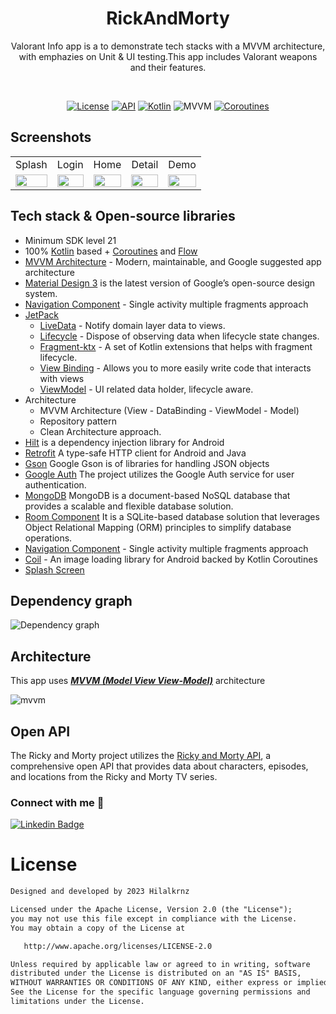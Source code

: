 <h1 align="center">RickAndMorty</h1>
<p align="center">  
Valorant Info app is a to demonstrate tech stacks with a MVVM architecture, with emphazies on Unit & UI testing.This app includes Valorant weapons and their features.
  </p>
</br>

<p align="center">
  <a href="https://opensource.org/licenses/Apache-2.0"><img alt="License" src="https://img.shields.io/badge/License-Apache%202.0-blue.svg"/></a>
  <a href="https://android-arsenal.com/api?level=21"><img alt="API" src="https://img.shields.io/badge/API-21%2B-brightgreen.svg?style=flat"/></a>
  <a href="https://kotlinlang.org"><img alt="Kotlin" src="https://img.shields.io/badge/Kotlin-1.4.xxx-blue"/></a>
  <img alt="MVVM" src="https://img.shields.io/badge/MVVM-Architecture-orange"/>
  <a href="https://developer.android.com/kotlin/coroutines"><img alt="Coroutines" src="https://img.shields.io/badge/Coroutines-Asynchronous-red"/></a>  
</p>

## Screenshots
<table>
    <tr>
    <td>Splash</td>
    <td>Login</td>
    <td>Home</td>
    <td>Detail</td>
    <td>Demo</td>
   </tr> 
  <tr>
    <td><img src="https://github.com/hilalkrnz/RickyAndMorty/assets/57602386/08bf8863-fc19-46d3-9df4-687530dd2697" width="100%"></td>
    <td><img src="https://github.com/hilalkrnz/RickyAndMorty/assets/57602386/ff2dfacf-b4f4-4ea9-b01c-ab435297adef" width="100%"></td>
    <td><img src="https://github.com/hilalkrnz/RickyAndMorty/assets/57602386/2305c8d7-f3ec-4dc0-8357-0fbc9e7f1fd4" width="100%"></td>
    <td><img src="https://github.com/hilalkrnz/RickyAndMorty/assets/57602386/7637b775-bf80-4a1c-8de8-3c8b78e88f41" width="100%"></td>
    <td><img src="https://github.com/hilalkrnz/RickyAndMorty/assets/57602386/3085910c-5668-4903-a9e5-6c6a4b40adbc" width="100%"></td>
   </tr>  
  </tr>
</table>

## Tech stack & Open-source libraries

- Minimum SDK level 21
- 100% [Kotlin](https://kotlinlang.org/) based + [Coroutines](https://github.com/Kotlin/kotlinx.coroutines) and [Flow](https://developer.android.com/kotlin/flow)
- [MVVM Architecture](https://developer.android.com/jetpack/guide) - Modern, maintainable, and Google suggested app architecture
- [Material Design 3](https://m3.material.io/) is the latest version of Google’s open-source design system.
- [Navigation Component](https://developer.android.com/guide/navigation) - Single activity multiple fragments approach
- [JetPack](https://developer.android.com/jetpack)
    - [LiveData](https://developer.android.com/topic/libraries/architecture/livedata) - Notify domain layer data to views.
    - [Lifecycle](https://developer.android.com/topic/libraries/architecture/lifecycle) - Dispose of observing data when lifecycle state changes.
    - [Fragment-ktx](https://developer.android.com/kotlin/ktx#fragment) - A set of Kotlin extensions that helps with fragment lifecycle.
    - [View Binding](https://developer.android.com/topic/libraries/view-binding) - Allows you to more easily write code that interacts with views
    - [ViewModel](https://developer.android.com/topic/libraries/architecture/viewmodel) - UI related data holder, lifecycle aware.
- Architecture
  - MVVM Architecture (View - DataBinding - ViewModel - Model)
  - Repository pattern
  - Clean Architecture approach.
- [Hilt](https://developer.android.com/training/dependency-injection/hilt-android) is a dependency injection library for Android
- [Retrofit](https://square.github.io/retrofit/) A type-safe HTTP client for Android and Java
- [Gson](https://github.com/google/gson) Google Gson is of libraries for handling JSON objects
- [Google Auth](https://developers.google.com/identity/sign-in/android/start-integrating?hl=tr) The project utilizes the Google Auth service for user authentication.
- [MongoDB](https://www.mongodb.com/docs/) MongoDB is a document-based NoSQL database that provides a scalable and flexible database solution.
- [Room Component](https://developer.android.com/training/data-storage/room) It is a SQLite-based database solution that leverages Object Relational Mapping (ORM) principles to simplify database operations.
- [Navigation Component](https://developer.android.com/guide/navigation) - Single activity multiple fragments approach
- [Coil](https://coil-kt.github.io/coil/) - An image loading library for Android backed by Kotlin Coroutines
- [Splash Screen](https://developer.android.com/develop/ui/views/launch/splash-screen) 

## Dependency graph

![Dependency graph](https://github.com/hilalkrnz/RickyAndMorty/assets/57602386/5745cbb8-3cb1-4e32-a0ba-e059328b8575)

## Architecture

This app uses [***MVVM (Model View View-Model)***](https://developer.android.com/jetpack/docs/guide#recommended-app-arch) architecture

![mvvm](https://github.com/hilalkrnz/RickyAndMorty/assets/57602386/d9a51b52-a83d-4d22-91ca-cd2e868f4c0c)

## Open API
The Ricky and Morty project utilizes the [Ricky and Morty API](https://rickandmortyapi.com/), a comprehensive open API that provides data about characters, episodes, and locations from the Ricky and Morty TV series.

### Connect with me :love_letter:

[![Linkedin Badge](https://img.shields.io/badge/-Linkedin-6B84BB?style=quare&labelColor=6B84BB&logo=Linkedin&logoColor=white&link=link)](https://www.linkedin.com/in/hilal-kurnaz/) 

# License
```xml
Designed and developed by 2023 Hilalkrnz

Licensed under the Apache License, Version 2.0 (the "License");
you may not use this file except in compliance with the License.
You may obtain a copy of the License at

   http://www.apache.org/licenses/LICENSE-2.0

Unless required by applicable law or agreed to in writing, software
distributed under the License is distributed on an "AS IS" BASIS,
WITHOUT WARRANTIES OR CONDITIONS OF ANY KIND, either express or implied.
See the License for the specific language governing permissions and
limitations under the License.
```
